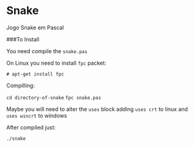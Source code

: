 Snake
=====


Jogo Snake em Pascal


###To Install

You need compile the `snake.pas`

On Linux you need to install `fpc` packet:

`# apt-get install fpc`

Compilling:

`cd directory-of-snake`
`fpc snake.pas`

Maybe you will need to alter the `uses` block adding `uses crt` to linux and `uses wincrt` to windows

After compiled just:

`./snake`




